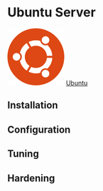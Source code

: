 # Ubuntu Server

![](.gitbook/assets/ubuntu.svg) [Ubuntu](https://ubuntu.com/)

## Installation



## Configuration



## Tuning



## Hardening
